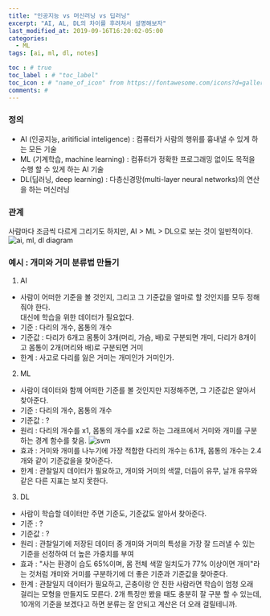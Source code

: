 ```yaml
---
title: "인공지능 vs 머신러닝 vs 딥러닝"
excerpt: "AI, AL, DL의 차이를 후려쳐서 설명해보자"
last_modified_at: 2019-09-16T16:20:02-05:00
categories:
  - ML
tags: [ai, ml, dl, notes]

toc : # true
toc_label : # "toc_label"
toc_icon : # "name_of_icon" from https://fontawesome.com/icons?d=gallery&s=solid&m=free
comments: #
---
```


### 정의
- AI (인공지능, aritificial inteligence) : 컴퓨터가 사람의 행위를 흉내낼 수 있게 하는 모든 기술
- ML (기계학습, machine learning) : 컴퓨터가 정확한 프로그래밍 없이도 목적을 수행 할 수 있게 하는 AI 기술
- DL(딥러닝, deep learning) : 다층신경망(multi-layer neural networks)의 연산을 하는 머신러닝 

### 관계
사람마다 조금씩 다르게 그리기도 하지만, AI > ML > DL으로 보는 것이 일반적이다.
![ai, ml, dl diagram](https://qph.fs.quoracdn.net/main-qimg-d9cec57bba4aa9b6e77afaadfea7793a)

### 예시 : 개미와 거미 분류법 만들기
1. AI 
- 사람이 어떠한 기준을 볼 것인지, 그리고 그 기준값을 얼마로 할 것인지를 모두 정해줘야 한다.  
대신에 학습을 위한 데이터가 필요없다.
- 기준 : 다리의 개수, 몸통의 개수
- 기준값 : 다리가 6개고 몸통이 3개(머리, 가슴, 배)로 구분되면 개미, 다리가 8개이고 몸통이 2개(머리와 배)로 구분되면 거미
- 한계 : 사고로 다리를 잃은 거미는 개미인가 거미인가.

2. ML
- 사람이 데이터와 함께 어떠한 기준를 볼 것인지만 지정해주면, 그 기준값은 알아서 찾아준다. 
- 기준 : 다리의 개수, 몸통의 개수
- 기준값 : ?
- 원리 : 다리의 개수를 x1, 몸통의 개수를 x2로 하는 그래프에서 거미와 개미를 구분하는 경계 함수를 찾음. 
![svm](https://upload.wikimedia.org/wikipedia/commons/2/2a/Svm_max_sep_hyperplane_with_margin.png)
- 효과 : 거미와 개미를 나누기에 가장 적합한 다리의 개수는 6.1개, 몸통의 개수는 2.4개와 같이 기준값을을 찾아준다.
- 한계 : 관찰일지 데이터가 필요하고, 개미와 거미의 색깔, 더듬이 유무, 날개 유무와 같은 다른 지표는 보지 못한다.

3. DL
- 사람이 학습할 데이터만 주면 기준도, 기준값도 알아서 찾아준다.
- 기준 : ?
- 기준값 : ?
- 원리 : 관찰일기에 저장된 데이터 중 개미와 거미의 특성을 가장 잘 드러낼 수 있는 기준을 선정하여 더 높은 가중치를 부여
- 효과 : "사는 환경이 습도 65%이며, 몸 전체 색깔 일치도가 77% 이상이면 개미"라는 것처럼 개미와 거미를 구분하기에 더 좋은 기준과 기준값을 찾아준다. 
- 한계 : 관찰일지 데이터가 필요하고, 곤충이랑 안 친한 사람라면 학습이 엄청 오래 걸리는 모형을 만들지도 모른다. 2개 특징만 봤을 때도 충분히 잘 구분 할 수 있는데, 10개의 기준을 보겠다고 하면 분류는 잘 안되고 계산은 더 오래 걸릴테니까.
